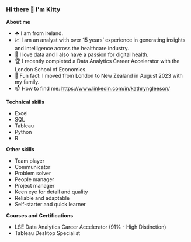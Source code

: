 ### Hi there 👋 I'm Kitty 

**About me**
- ☘ I am from Ireland.
- 📈 I am an analyst with over 15 years’ experience in generating insights and intelligence across the healthcare industry. 
- 💚 I love data and I also have a passion for digital health. 
- 🏆 I recently completed a Data Analytics Career Accelerator with the London School of Economics.
- 🏉 Fun fact: I moved from London to New Zealand in August 2023 with my family.
- 📫 How to find me: https://www.linkedin.com/in/kathryngleeson/


**Technical skills**
- Excel
- SQL
- Tableau
- Python
- R

**Other skills**
- Team player
- Communicator 
- Problem solver
- People manager
- Project manager
- Keen eye for detail and quality
- Reliable and adaptable
- Self-starter and quick learner 

**Courses and Certifications**
- LSE Data Analytics Career Accelerator (91% - High Distinction)
- Tableau Desktop Specialist
